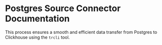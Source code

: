 # Postgres Source Connector Documentation



This process ensures a smooth and efficient data transfer from Postgres to Clickhouse using the `trcli` tool.
